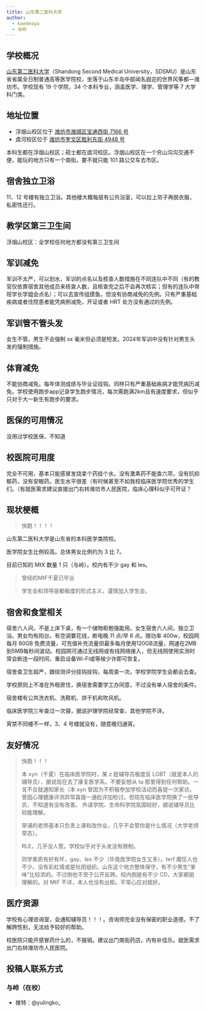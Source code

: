 ```yaml
---
title: 山东第二医科大学
author:
  - kaedeaya
  - 与岭
---
```


## 学校概况

[山东第二医科大学](https://www.sdsmu.edu.cn/)（Shandong Second Medical University，SDSMU）是山东省省属全日制普通高等医学院校，坐落于山东半岛中部闻名遐迩的世界风筝都—潍坊市。学校现有 19 个学院，34 个本科专业，涵盖医学、理学、管理学等 7 大学科门类。

## 地址位置

- 浮烟山校区位于 [潍坊市潍城区宝通西街 7166 号](https://amap.com/place/B02180IVUX)
- 虞河校区位于 [潍坊市奎文区胜利东街 4948 号](https://amap.com/place/B021802STL)

本科生都在浮烟山校区；硕士都在虞河校区。浮烟山校区在一个穷山沟沟交通不便，能玩的地方只有一个南街。要不就只能 101 路公交车去市区。

## 宿舍独立卫浴

11、12 号楼有独立卫浴。其他楼大概每层有公共浴室，可以拉上帘子再脱衣服，私密性还行。

## 教学区第三卫生间

浮烟山校区：全学校任何地方都没有第三卫生间

## 军训减免

军训不太严，可以划水，军训的点名以及核查人数措施在不同连队中不同（有的教官仅依靠宿舍其他成员来核查人数，且核查完之后不会再次核实；但有的连队中带班学长学姐会点名）；可以去宣传组摸鱼。但没有协商减免的先例。只有严重基础疾病或者住院患者能凭病例减免，开证或者 HRT 处方没有通过的先例。

## 军训管不管头发

女生不管。男生不会强制 xx 毫米但必须是短发。2024年军训中没有针对男生头发的强制措施。

## 体育减免

不能协商减免。每年体测成绩与毕业证挂钩。同样只有严重基础疾病才能凭病历减免。学校使用跑步app记录学生跑步情况，每次需跑满2km且有速度要求，但似乎只对于大一新生有跑步的要求。

## 医保的可用情况

没用过学校医保，不知道

## 校医院可用度

完全不可用，基本只能感冒发烧拿个药挂个水。没有激素药不能查六项，没有抗抑郁药，没有安眠药。医生水平很差（有时候甚至不如我校临床医学院优秀的学生们。（有就医需求建议直接出门右转潍坊市人民医院，临床心理科似乎可开证？

## 现状梗概

> 快跑！！！！

山东第二医科大学是山东省的本科医学类院校。

医学院女生比例较高。总体男女比例约为 3 比 7。

目前已知的 MtX 数量 1 只（与岭）。校内有不少 gay 和 les。

> 曾经的MtF千夏已毕业

> 学生会和领导层都极度的形式主义，谨慎加入学生会。

## 宿舍和食堂相关

宿舍六人间，不是上床下桌，有一个储物柜勉强能用。女生宿舍六人间，独立卫浴。男女均有阳台。有空调要花钱，断电晚 11 点/早 6 点。限功率 400w，校园网每月 60GB 免费流量，可充值补充流量但最多每月使用120GB流量，网速在2MB到5MB每秒间波动。校园网可通过无线网或有线网络接入，但无线网使用实测时常会断连一段时间，重启设备Wi-Fi或等候少许即可恢复。

宿舍查卫生超严，跟综测评分挂钩挂钩，每周查一次。学校学院学生会都会去查。

学校原则上不准在外租房住，换宿舍需要学工办同意，不过没有单人宿舍的条件。

宿舍楼有公共洗衣机、洗鞋机、烘干机和吹风机。

临床医学院三年查过一次寝，据说护理学院经常查，其他学院不详。

宵禁不同楼不一样，3、4 号楼就没有，随意晚归通宵。

## 友好情况

> 快跑！！！
> 
> 本 xyn（千夏）在临床医学院时，某 z 姓辅导员极度反 LGBT（就是本人的辅导员），据说现在去了康复医学系。不要妄想从 ta 那里得到任何帮助。一言不合就通知家长（本 xyn 曾因为不积极参加学校活动而喜提一次家访。曾因心理健康评测异常喜提一通批评加检讨。但现在临床医学院换了一批导员，不知道有没有改善。 外语学院、生命科学院氛围较好，据说辅导员比较能理解。
> 
> 带课的老师基本只负责上课和改作业，几乎不会管你是什么情况（大学老师常态）。
> 
> RLE，几乎没人管。学校似乎对于头发没有限制。
> 
> 同学素质有好有坏，gay、les 不少（毕竟医学院女生又多）。terf 魔怔人也不少。没有彩虹墙或是社团组织。山东这个地方整体保守，有不少男生“爹味”比较浓的。不过倒也不至于公开反跨。校内倒是有不少 CD，大家都挺理解的。对 MtF 不详，本人也没有出柜。平常心应对就好。

## 医疗资源

学校有心理咨询室，会通知辅导员！！！。咨询师完全没有保密的职业道德。不了解跨性别，无法给予较好的帮助。

校医院只能开感冒药什么的，不报销。建议出门南街药店，内有补佳乐。就医需求出门右转潍坊市人民医院。

## 投稿人联系方式

### 与岭（在校）
- 推特：@yulingko_